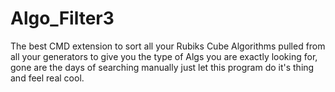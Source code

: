 # Algo_Filter3
The best CMD extension to sort all your Rubiks Cube Algorithms pulled from all your generators to give you the type of Algs you are exactly looking for, gone are the days of searching manually just let this program do it's thing and feel real cool.
